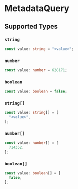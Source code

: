 # MetadataQuery


## Supported Types

### `string`

```typescript
const value: string = "<value>";
```

### `number`

```typescript
const value: number = 628171;
```

### `boolean`

```typescript
const value: boolean = false;
```

### `string[]`

```typescript
const value: string[] = [
  "<value>",
];
```

### `number[]`

```typescript
const value: number[] = [
  714352,
];
```

### `boolean[]`

```typescript
const value: boolean[] = [
  false,
];
```

